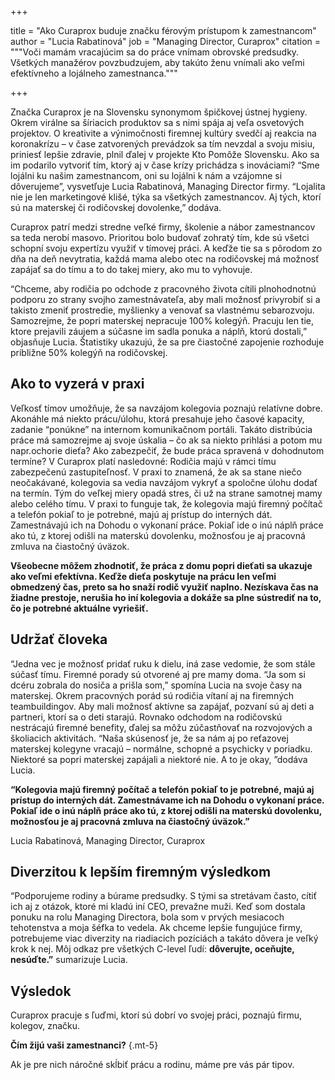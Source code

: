 +++

title = "Ako Curaprox buduje značku férovým prístupom k zamestnancom"
author = "Lucia Rabatinová"
job = "Managing Director, Curaprox"
citation = """Voči mamám vracajúcim sa do práce vnímam obrovské predsudky. 
Všetkých manažérov povzbudzujem, aby takúto ženu vnímali ako veľmi efektívneho a lojálneho zamestnanca."""

+++

Značka Curaprox je na Slovensku synonymom špičkovej ústnej hygieny. Okrem virálne sa šíriacich produktov sa s nimi spája aj veľa osvetových projektov. O kreativite a výnimočnosti firemnej kultúry svedčí aj reakcia na koronakrízu – v čase zatvorených prevádzok sa tím nevzdal a svoju misiu, priniesť lepšie zdravie, plnil ďalej v projekte Kto Pomôže Slovensku. Ako sa im podarilo vytvoriť tím, ktorý aj v čase krízy prichádza s inováciami? “Sme lojálni ku našim zamestnancom, oni su lojálni k nám a vzájomne si dôverujeme”, vysvetľuje Lucia Rabatinová, Managing Director firmy.  “Lojalita nie je len marketingové klišé, týka sa všetkých zamestnancov. Aj tých, ktorí sú na materskej či rodičovskej dovolenke,” dodáva.

Curaprox patrí medzi stredne veľké firmy, školenie a nábor zamestnancov sa teda nerobí masovo. Prioritou bolo budovať zohratý tím, kde sú všetci schopní svoju expertízu využiť v tímovej práci. A keďže tie sa s pôrodom zo dňa na deň nevytratia, každá mama alebo otec na rodičovskej má možnosť zapájať sa do tímu a to do takej miery, ako mu to vyhovuje.

“Chceme, aby rodičia po odchode z pracovného života cítili plnohodnotnú podporu zo strany svojho zamestnávateľa, aby mali možnosť privyrobiť si a takisto zmeniť prostredie, myšlienky a venovať sa vlastnému sebarozvoju. Samozrejme, že popri materskej nepracuje 100% kolegýň. Pracuju len tie, ktore prejavili záujem a súčasne im sadla ponuka a náplň, ktorú dostali,” objasňuje Lucia. Štatistiky ukazujú, že sa pre čiastočné zapojenie rozhoduje približne 50% kolegýň na rodičovskej.

## Ako to vyzerá v praxi

Veľkosť tímov umožňuje, že sa navzájom kolegovia poznajú relatívne dobre. Akonáhle má niekto prácu/úlohu, ktorá presahuje jeho časové kapacity, zadanie “ponúkne” na internom komunikačnom portáli. Takáto distribúcia práce má samozrejme aj svoje úskalia – čo ak sa niekto prihlási a potom mu napr.ochorie dieťa? Ako zabezpečiť, že bude práca spravená v dohodnutom termíne?
V Curaprox platí nasledovné: Rodičia majú v rámci tímu zabezpečenú zastupiteľnosť. V praxi to znamená, že ak sa stane niečo neočakávané, kolegovia sa vedia navzájom vykryť a spoločne úlohu dodať na termín. Tým do veľkej miery opadá stres, či už na strane samotnej mamy alebo celého tímu. V praxi to funguje tak, že kolegovia majú firemný počítač a telefón pokiaľ to je potrebné, majú aj prístup do interných dát. Zamestnávajú ich na Dohodu o vykonaní práce. Pokiaľ ide o inú náplň práce ako tú, z ktorej odišli na materskú dovolenku, možnosťou je aj pracovná zmluva na čiastočný úväzok.

**Všeobecne môžem zhodnotiť, že práca z domu popri dieťati sa ukazuje ako veľmi efektívna. Keďže dieťa poskytuje na prácu len veľmi obmedzený čas, preto sa ho snaží rodič využiť naplno. Nezískava čas na žiadne prestoje, nerušia ho iní kolegovia a dokáže sa plne sústrediť na to, čo je potrebné aktuálne vyriešiť.**


## Udržať človeka

“Jedna vec je možnosť pridať ruku k dielu, iná zase vedomie, že som stále súčasť tímu. Firemné porady sú otvorené aj pre mamy doma. “Ja som si dcéru zobrala do nosiča a prišla som,” spomína Lucia na svoje časy na materskej. Okrem pracovných porád sú rodičia vítaní aj na firemných teambuildingov. Aby mali možnosť aktívne sa zapájať, pozvaní sú aj deti a partneri, ktorí sa o deti starajú. Rovnako odchodom na rodičovskú nestrácajú firemné benefity, ďalej sa môžu zúčastňovať na rozvojových a školiacich aktivitách. “Naša skúsenosť je, že sa nám aj po reťazovej materskej kolegyne vracajú – normálne, schopné a psychicky v poriadku. Niektoré sa popri materskej zapájali a niektoré nie. A to je okay, ”dodáva Lucia.


**“Kolegovia majú firemný počítač a telefón pokiaľ to je potrebné, majú aj prístup do interných dát. Zamestnávame ich na Dohodu o vykonaní práce. Pokiaľ ide o inú náplň práce ako tú, z ktorej odišli na materskú dovolenku, možnosťou je aj pracovná zmluva na čiastočný úväzok.”**

Lucia Rabatinová, Managing Director, Curaprox


## Diverzitou k lepším firemným výsledkom

“Podporujeme rodiny a búrame predsudky. S tými sa stretávam často, cítiť ich aj z otázok, ktoré mi kladú iní CEO, prevažne muži. Keď som dostala ponuku na rolu Managing Directora, bola som v prvých mesiacoch tehotenstva a moja šéfka to vedela. Ak chceme lepšie fungujúce firmy, potrebujeme viac diverzity na riadiacich pozíciách a takáto dôvera je veľký krok k nej. Môj odkaz pre všetkých C-level ľudí: **dôverujte, oceňujte, nesúďte.”** sumarizuje Lucia.

## Výsledok

Curaprox pracuje s ľuďmi, ktorí sú dobrí vo svojej práci, poznajú firmu, kolegov, značku. 


**Čím žijú vaši zamestnanci?**
{.mt-5}

Ak je pre nich náročné skĺbiť prácu a rodinu, máme pre vás pár tipov. 



